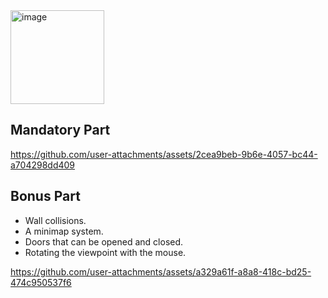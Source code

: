 <img width="150" height="150" alt="image" src="https://github.com/user-attachments/assets/3f125639-dbb8-41a5-984f-b51b4bd35a0d" />

## Mandatory Part

https://github.com/user-attachments/assets/2cea9beb-9b6e-4057-bc44-a704298dd409

## Bonus Part

- Wall collisions.
- A minimap system.
- Doors that can be opened and closed.
- Rotating the viewpoint with the mouse.
  
https://github.com/user-attachments/assets/a329a61f-a8a8-418c-bd25-474c950537f6

